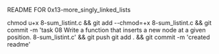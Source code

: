 README FOR 0x13-more_singly_linked_lists

chmod u+x 8-sum_listint.c && git add --chmod=+x 8-sum_listint.c && git commit -m 'task 08 Write a function that inserts a new node at a given position. 8-sum_listint.c' && git push
git add . && git commit -m 'created readme'